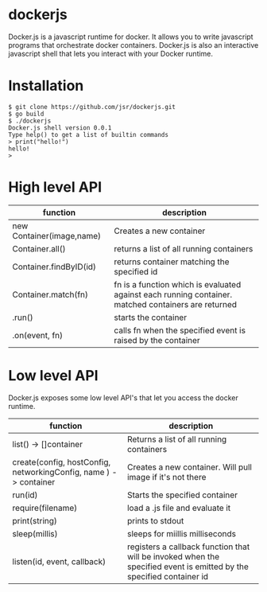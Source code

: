 # dockerjs

Docker.js is a javascript runtime for docker. It allows you to write javascript programs that orchestrate docker containers. Docker.js is also an interactive javascript shell that lets you interact with your Docker runtime. 

# Installation 

```
$ git clone https://github.com/jsr/dockerjs.git
$ go build 
$ ./dockerjs
Docker.js shell version 0.0.1
Type help() to get a list of builtin commands
> print("hello!") 
hello!
>
```
# High level API 


function|description
---|---
new Container(image,name) | Creates a new container 
Container.all() | returns a list of all running containers 
Container.findByID(id) | returns container matching the specified id 
Container.match(fn) | fn is a function which is evaluated against each running container. matched containers are returned 
<container>.run() | starts the container 
<container>.on(event, fn) | calls fn when the specified event is raised by the container 


# Low level API 
Docker.js exposes some low level API's that let you access the docker runtime. 

function|description
---|---
list() -> []container |Returns a list of all running containers 
create(config, hostConfig, networkingConfig, name ) -> container | Creates a new container. Will pull image if it's not there 
run(id) | Starts the specified container 
require(filename) | load a .js file and evaluate it 
print(string) | prints to stdout 
sleep(millis) | sleeps for miillis milliseconds 
listen(id, event, callback) | registers a callback function that will be invoked when the specified event is emitted by the specified container id 
